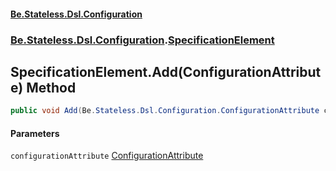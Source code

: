 #### [Be.Stateless.Dsl.Configuration](README.md 'README')
### [Be.Stateless.Dsl.Configuration](Be.Stateless.Dsl.Configuration.md 'Be.Stateless.Dsl.Configuration').[SpecificationElement](SpecificationElement.md 'Be.Stateless.Dsl.Configuration.SpecificationElement')

## SpecificationElement.Add(ConfigurationAttribute) Method

```csharp
public void Add(Be.Stateless.Dsl.Configuration.ConfigurationAttribute configurationAttribute);
```
#### Parameters

<a name='Be.Stateless.Dsl.Configuration.SpecificationElement.Add(Be.Stateless.Dsl.Configuration.ConfigurationAttribute).configurationAttribute'></a>

`configurationAttribute` [ConfigurationAttribute](ConfigurationAttribute.md 'Be.Stateless.Dsl.Configuration.ConfigurationAttribute')